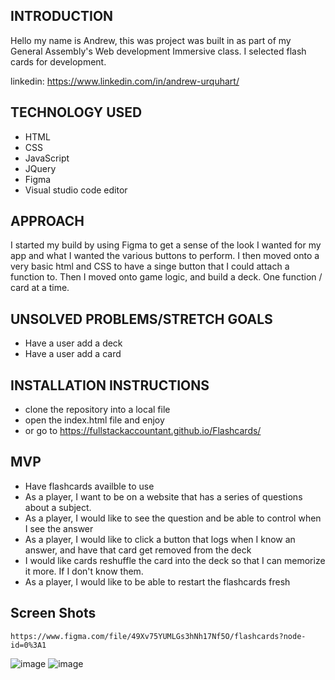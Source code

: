 ## INTRODUCTION
  Hello my name is Andrew, this was project was built in as part of my General Assembly's Web development Immersive class.
  I selected flash cards for development.

  linkedin: https://www.linkedin.com/in/andrew-urquhart/



## TECHNOLOGY USED

* HTML
* CSS
* JavaScript
* JQuery
* Figma
* Visual studio code editor

## APPROACH

I started my build by using Figma to get a sense of the look I wanted for my app and what I wanted the various buttons to perform.
I then moved onto a very basic  html and CSS to have a singe button that I could attach a function to. 
Then I moved onto game logic, and  build a deck. One function / card at a time.

## UNSOLVED PROBLEMS/STRETCH GOALS

* Have a user add a deck
* Have a user add a card



## INSTALLATION INSTRUCTIONS

* clone the repository into a local file
* open the index.html file and enjoy
* or go to  https://fullstackaccountant.github.io/Flashcards/


## MVP

* Have flashcards availble to use
* As a player, I want to be on a website that has a series of questions about a subject.
* As a player, I would like to see the question and be able to control when I see the answer
* As a player, I would like to click a button that logs when I know an answer, and have that card get removed from the deck
* I would like cards reshuffle the card into the deck so that I can memorize it more. If I don't know them.
* As a player, I would like to be able to restart the flashcards fresh



## Screen Shots


    https://www.figma.com/file/49Xv75YUMLGs3hNh17Nf5O/flashcards?node-id=0%3A1

  ![image](https://user-images.githubusercontent.com/85643280/142709947-27c995a7-ebd9-4575-a057-728c9cb8096a.png)
  ![image](https://user-images.githubusercontent.com/85643280/142709964-f4fff791-ccb8-4322-acba-c6d3ad51003c.png)

